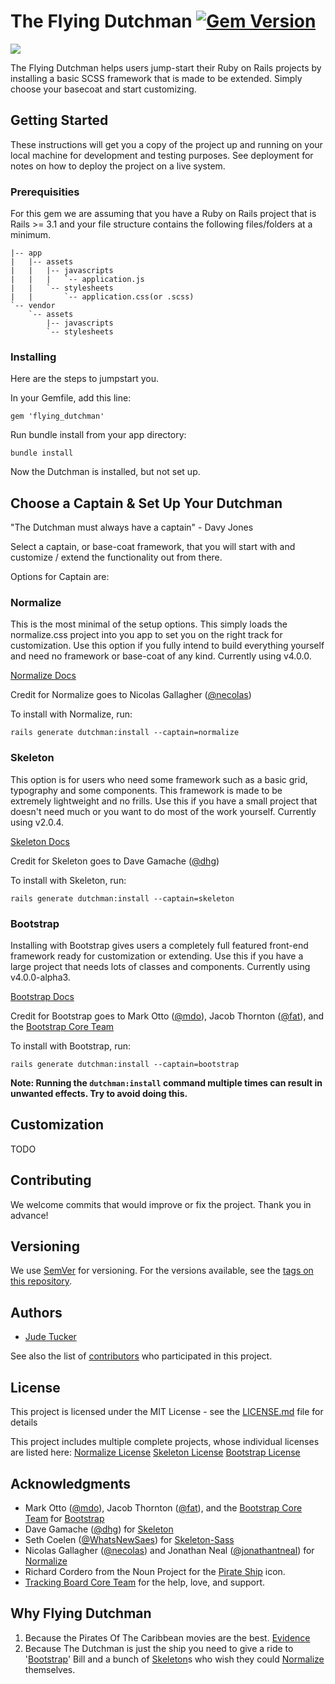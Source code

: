 # The Flying Dutchman [![Gem Version](https://badge.fury.io/rb/flying_dutchman.svg)](https://badge.fury.io/rb/flying_dutchman)

![](http://imgur.com/NOMG07U.png)

The Flying Dutchman helps users jump-start their Ruby on Rails projects by installing a basic SCSS framework that is made to be extended. Simply choose your basecoat and start customizing. 

## Getting Started

These instructions will get you a copy of the project up and running on your local machine for development and testing purposes. See deployment for notes on how to deploy the project on a live system.

### Prerequisities

For this gem we are assuming that you have a Ruby on Rails project that is Rails >= 3.1 and your file structure contains the following files/folders at a minimum.

```
|-- app
|   |-- assets
|   |   |-- javascripts
|   |   |   `-- application.js
|   |   `-- stylesheets
|   |       `-- application.css(or .scss)
`-- vendor
	`-- assets
	    |-- javascripts
	    `-- stylesheets
```

### Installing

Here are the steps to jumpstart you. 

In your Gemfile, add this line:

```
gem 'flying_dutchman'
```

Run bundle install from your app directory:

```
bundle install
```

Now the Dutchman is installed, but not set up.

## Choose a Captain & Set Up Your Dutchman

"The Dutchman must always have a captain" - Davy Jones

Select a captain, or base-coat framework, that you will start with and customize / extend the functionality out from there. 

Options for Captain are:

### Normalize

This is the most minimal of the setup options. This simply loads the normalize.css project into you app to set you on the right track for customization. Use this option if you fully intend to build everything yourself and need no framework or base-coat of any kind. Currently using v4.0.0.

[Normalize Docs](http://necolas.github.io/normalize.css/)

Credit for Normalize goes to Nicolas Gallagher ([@necolas](https://github.com/necolas))

To install with Normalize, run:

```
rails generate dutchman:install --captain=normalize
```

### Skeleton

This option is for users who need some framework such as a basic grid, typography and some components. This framework is made to be extremely lightweight and no frills. Use this if you have a small project that doesn't need much or you want to do most of the work yourself. Currently using v2.0.4.

[Skeleton Docs](http://getskeleton.com/)

Credit for Skeleton goes to Dave Gamache ([@dhg](https://github.com/dhg))

To install with Skeleton, run:

```
rails generate dutchman:install --captain=skeleton
```

### Bootstrap

Installing with Bootstrap gives users a completely full featured front-end framework ready for customization or extending. Use this if you have a large project that needs lots of classes and components. Currently using v4.0.0-alpha3.

[Bootstrap Docs](http://v4-alpha.getbootstrap.com/)

Credit for Bootstrap goes to Mark Otto ([@mdo](https://github.com/mdo)), Jacob Thornton ([@fat](https://github.com/fat)), and the [Bootstrap Core Team](https://github.com/orgs/twbs/people) 

To install with Bootstrap, run:

```
rails generate dutchman:install --captain=bootstrap
```
**Note: Running the `dutchman:install` command multiple times can result in unwanted effects. Try to avoid doing this.**

## Customization

TODO

## Contributing

We welcome commits that would improve or fix the project. Thank you in advance!

## Versioning

We use [SemVer](http://semver.org/) for versioning. For the versions available, see the [tags on this repository](https://github.com/judetucker/flying_dutchman/releases). 

## Authors

* [Jude Tucker](https://github.com/judetucker)

See also the list of [contributors](https://github.com/judetucker/flying_dutchman/graphs/contributors) who participated in this project.

## License

This project is licensed under the MIT License - see the [LICENSE.md](LICENSE.md) file for details

This project includes multiple complete projects, whose individual licenses are listed here:
[Normalize License](https://github.com/necolas/normalize.css/blob/master/LICENSE.md)
[Skeleton License](https://github.com/dhg/Skeleton/blob/master/LICENSE.md)
[Bootstrap License](https://github.com/twbs/bootstrap/blob/master/LICENSE)

## Acknowledgments

* Mark Otto ([@mdo](https://github.com/mdo)), Jacob Thornton ([@fat](https://github.com/fat)), and the [Bootstrap Core Team](https://github.com/orgs/twbs/people) for [Bootstrap](http://getbootstrap.com/) 
* Dave Gamache ([@dhg](https://github.com/dhg)) for [Skeleton](http://getskeleton.com/) 
* Seth Coelen ([@WhatsNewSaes](https://github.com/WhatsNewSaes)) for [Skeleton-Sass](https://github.com/WhatsNewSaes/Skeleton-Sass)
* Nicolas Gallagher ([@necolas](https://github.com/necolas)) and Jonathan Neal ([@jonathantneal](https://github.com/jonathantneal)) for [Normalize](http://necolas.github.io/normalize.css/)
* Richard Cordero from the Noun Project for the [Pirate Ship](https://thenounproject.com/term/pirate/302655/) icon.
* [Tracking Board Core Team](https://github.com/orgs/trackingboard/people) for the help, love, and support. 

## Why Flying Dutchman

1. Because the Pirates Of The Caribbean movies are the best. [Evidence](https://www.youtube.com/watch?v=GI6CfKcMhjY)
2. Because The Dutchman is just the ship you need to give a ride to '[Bootstrap](http://getbootstrap.com/)' Bill and a bunch of [Skeleton](http://getskeleton.com/)s who wish they could [Normalize](http://necolas.github.io/normalize.css/) themselves. 
